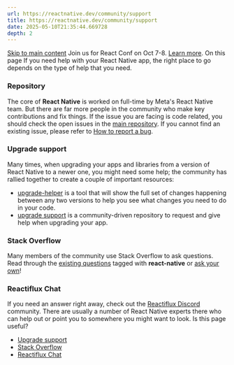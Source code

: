 ```yaml
---
url: https://reactnative.dev/community/support
title: https://reactnative.dev/community/support
date: 2025-05-10T21:35:44.669728
depth: 2
---
```


[Skip to main content](https://reactnative.dev/community/support#__docusaurus_skipToContent_fallback)
Join us for React Conf on Oct 7-8. [Learn more](https://conf.react.dev).
On this page
If you need help with your React Native app, the right place to go depends on the type of help that you need.
### Repository[​](https://reactnative.dev/community/support#repository "Direct link to Repository")
The core of **React Native** is worked on full-time by Meta's React Native team. But there are far more people in the community who make key contributions and fix things. If the issue you are facing is code related, you should check the open issues in the [main repository](https://github.com/facebook/react-native/issues).
If you cannot find an existing issue, please refer to [How to report a bug](https://reactnative.dev/contributing/how-to-report-a-bug).
### Upgrade support[​](https://reactnative.dev/community/support#upgrade-support "Direct link to Upgrade support")
Many times, when upgrading your apps and libraries from a version of React Native to a newer one, you might need some help; the community has rallied together to create a couple of important resources:
  * [upgrade-helper](https://react-native-community.github.io/upgrade-helper/) is a tool that will show the full set of changes happening between any two versions to help you see what changes you need to do in your code.
  * [upgrade support](https://github.com/react-native-community/upgrade-support) is a community-driven repository to request and give help when upgrading your app.


### Stack Overflow[​](https://reactnative.dev/community/support#stack-overflow "Direct link to Stack Overflow")
Many members of the community use Stack Overflow to ask questions. Read through the [existing questions](https://stackoverflow.com/questions/tagged/react-native?sort=frequent) tagged with **react-native** or [ask your own](https://stackoverflow.com/questions/ask?tags=react-native)!
### Reactiflux Chat[​](https://reactnative.dev/community/support#reactiflux-chat "Direct link to Reactiflux Chat")
If you need an answer right away, check out the [Reactiflux Discord](https://discord.gg/JuTwWB8rsy) community. There are usually a number of React Native experts there who can help out or point you to somewhere you might want to look.
Is this page useful?
  * [Upgrade support](https://reactnative.dev/community/support#upgrade-support)
  * [Stack Overflow](https://reactnative.dev/community/support#stack-overflow)
  * [Reactiflux Chat](https://reactnative.dev/community/support#reactiflux-chat)



